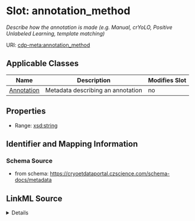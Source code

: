 # Slot: annotation_method


_Describe how the annotation is made (e.g. Manual, crYoLO, Positive Unlabeled Learning, template matching)_



URI: [cdp-meta:annotation_method](https://cryoetdataportal.czscience.com/schema/metadata/annotation_method)



<!-- no inheritance hierarchy -->




## Applicable Classes

| Name | Description | Modifies Slot |
| --- | --- | --- |
[Annotation](Annotation.md) | Metadata describing an annotation |  no  |







## Properties

* Range: [xsd:string](http://www.w3.org/2001/XMLSchema#string)





## Identifier and Mapping Information







### Schema Source


* from schema: https://cryoetdataportal.czscience.com/schema-docs/metadata




## LinkML Source

<details>
```yaml
name: annotation_method
description: Describe how the annotation is made (e.g. Manual, crYoLO, Positive Unlabeled
  Learning, template matching)
from_schema: https://cryoetdataportal.czscience.com/schema-docs/metadata
exact_mappings:
- cdp-common:annotation_method
rank: 1000
alias: annotation_method
owner: Annotation
domain_of:
- Annotation
range: string
inlined: true
inlined_as_list: true

```
</details>